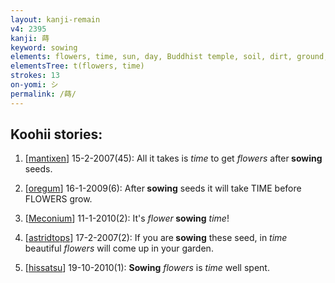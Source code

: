 ```yaml
---
layout: kanji-remain
v4: 2395
kanji: 蒔
keyword: sowing
elements: flowers, time, sun, day, Buddhist temple, soil, dirt, ground, glue
elementsTree: t(flowers, time)
strokes: 13
on-yomi: シ
permalink: /蒔/
---
```


## Koohii stories: 

1) [<a href="http://kanji.koohii.com/profile/mantixen">mantixen</a>] 15-2-2007(45): All it takes is <em>time</em> to get <em>flowers</em> after<strong> sowing</strong> seeds.

2) [<a href="http://kanji.koohii.com/profile/oregum">oregum</a>] 16-1-2009(6): After<strong> sowing</strong> seeds it will take TIME before FLOWERS grow.

3) [<a href="http://kanji.koohii.com/profile/Meconium">Meconium</a>] 11-1-2010(2): It&#039;s <em>flower</em><strong> sowing</strong> <em>time</em>!

4) [<a href="http://kanji.koohii.com/profile/astridtops">astridtops</a>] 17-2-2007(2): If you are<strong> sowing</strong> these seed, in <em>time</em> beautiful <em>flowers</em> will come up in your garden.

5) [<a href="http://kanji.koohii.com/profile/hissatsu">hissatsu</a>] 19-10-2010(1): <strong>Sowing</strong> <em>flowers</em> is <em>time</em> well spent.

